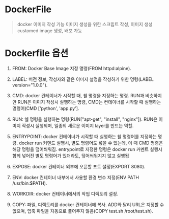 DockerFile
==========

> docker 이미지 작성 기능
> 이미지 생성을 위한 스크립트 작성, 이미지 생성
> customed image 생성, 배포 가능

# Dockerfile 옵션

1. FROM: Docker Base Image 지정 명령(FROM httpd:alpine).  
 
2. LABEL: 버전 정보, 작성자와 같은 이미지 설명을 작성하기 위한 명령(LABEL version="1.0.0").  

3. CMD: docker 컨테이너가 시작할 때, 쉘 명령을 지정하는 명령. RUN과 비슷하지만 RUN은 이미지 작성시 실행하는 명령, CMD는 컨테이너를 시작할 때 실행하는 명령어(CMD ['python', 'app.py'].  

4. RUN: 쉘 명령을 실행하는 명령(RUN["apt-get", "install", "nginx"]). RUN은 이미지 작성시 실행되며, 일종의 새로운 이미지 layer를 만드는 역할.  

5. ENTRYPOINT: docker 컨테이너가 시작할 때 실행하는 쉘 명령어를 지정하는 명령. docker run 커멘드 실행시, 별도 명령어도 넣을 수 있는데,
이 때 CMD 명령은 해당 명령을 덮어씌워짐. entrypoint로 지정한 명령은 docker run 커멘트 실행시 함께 넣어진 별도 명령어가 있더라도, 덮어씌워지지 않고 실행됩    

6. EXPOSE: docker 컨테이너 외부에 오픈할 포트 설정(EXPORT 8080).  

7. ENV: docker 컨테이너 내부에서 사용할 환경 변수 지정(ENV PATH /usr/bin:$PATH).  

8. WORKDIR: docker 컨테이너에서의 작업 디렉토리 설정.  

9. COPY: 파일, 디렉토리를 docker 컨테이너에 복사. ADD와 달리 URL은 지정할 수 없으며, 압축 파일을 자동으로 풀어주지 않음(COPY test.sh /root/test.sh).  































